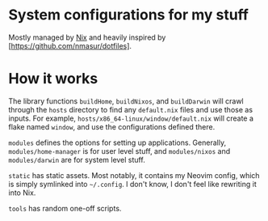 # System configurations for my stuff

Mostly managed by [Nix](https://nixos.org) and heavily inspired by [https://github.com/nmasur/dotfiles].

# How it works

The library functions `buildHome`, `buildNixos`, and `buildDarwin` will crawl through the `hosts` directory to find any `default.nix` files and use those as inputs. For example, `hosts/x86_64-linux/window/default.nix` will create a flake named `window`, and use the configurations defined there.

`modules` defines the options for setting up applications. Generally, `modules/home-manager` is for user level stuff, and `modules/nixos` and `modules/darwin` are for system level stuff.

`static` has static assets. Most notably, it contains my Neovim config, which is simply symlinked into `~/.config`. I don't know, I don't feel like rewriting it into Nix.

`tools` has random one-off scripts.



